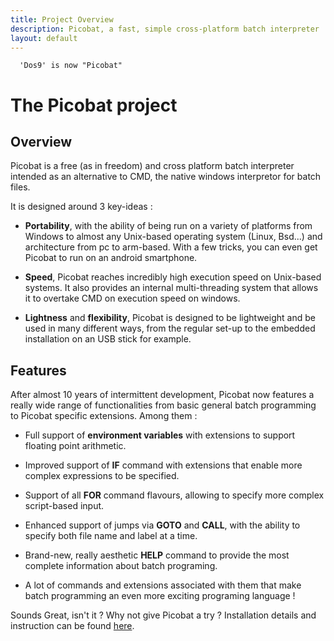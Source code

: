 ```yaml
---
title: Project Overview
description: Picobat, a fast, simple cross-platform batch interpreter
layout: default 
---
```


      'Dos9' is now "Picobat"

# The Picobat project #

## Overview ##

Picobat is a free (as in freedom) and cross platform batch interpreter
intended as an alternative to CMD, the native windows interpretor for
batch files.

It is designed around 3 key-ideas :

* **Portability**, with the ability of being run on a variety of platforms
from Windows to almost any Unix-based operating system (Linux, Bsd...)
and architecture from pc to arm-based. With a few tricks, you can even
get Picobat to run on an android smartphone.

* **Speed**, Picobat reaches incredibly high execution speed on Unix-based systems.
It also provides an internal multi-threading system that allows it to overtake
CMD on execution speed on windows.

* **Lightness** and **flexibility**, Picobat is designed to be lightweight and be used
in many different ways, from the regular set-up to the embedded installation on an
USB stick for example. 

## Features ##

After almost 10 years of intermittent development, Picobat now features
a really wide range of functionalities from basic general batch programming to
Picobat specific extensions. Among them :

* Full support of **environment variables** with extensions to support floating
point arithmetic.

* Improved support of **IF** command with extensions that enable more complex
expressions to be specified.

* Support of all **FOR** command flavours, allowing to specify more complex
script-based input.

* Enhanced support of jumps via **GOTO** and **CALL**, with the ability to
specify both file name and label at a time.

* Brand-new, really aesthetic **HELP** command to provide the most complete
information about batch programing.

* A lot of commands and extensions associated with them that make
batch programming an even more exciting programing language !

Sounds Great, isn't it ? Why not give Picobat a try ? Installation details
and instruction can be found [here](/download).

